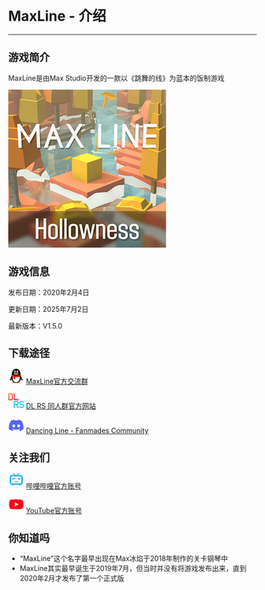 # MaxLine - 介绍
*****
## 游戏简介
MaxLine是由Max Studio开发的一款以《跳舞的线》为蓝本的饭制游戏

![icon](img/game1.png)

## 游戏信息
发布日期：2020年2月4日

更新日期：2025年7月2日

最新版本：V1.5.0

## 下载途径
![qq](img/qq.png)
[MaxLine官方交流群](https://qm.qq.com/q/DbKb0gpGN2 "QQ")

![discord](img/dlrs.png)
[DL RS 同人群官方网站](https://chinadlrs.com/app/?id=6 "DL RS 同人群官方网站")

![discord](img/discord.png)
[Dancing Line - Fanmades Community](https://discord.gg/qrPeHegG2k "Discord")

## 关注我们
![bili](img/bilibili.png)
[哔哩哔哩官方账号](https://space.bilibili.com/373099696 "哔哩哔哩")

![youtube](img/youtube.png)
[YouTube官方账号](https://www.youtube.com/@MaxStudioOfficial "YouTube")

## 你知道吗
* “MaxLine”这个名字最早出现在Max冰焰于2018年制作的关卡钢琴中
* MaxLine其实最早诞生于2019年7月，但当时并没有将游戏发布出来，直到2020年2月才发布了第一个正式版
